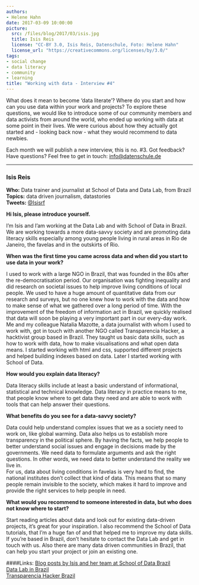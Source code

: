 ```yaml
---
authors: 
- Helene Hahn
date: 2017-03-09 10:00:00
picture:
  src: /files/blog/2017/03/isis.jpg
  title: Isis Reis
  license: "CC-BY 3.0, Isis Reis, Datenschule, Foto: Helene Hahn"
  license_url: "https://creativecommons.org/licenses/by/3.0/"
tags:
- social change
- data literacy
- community
- learning
title: "Working with data - Interview #4"
--- 
```

What does it mean to become ‘data literate’? Where do you start and how can you use data within your work and projects? To explore these questions, we would like to introduce some of our community members and data activists from around the world, who ended up working with data at some point in their lives. We were curious about how they actually got started and - looking back now - what they would recommend to data newbies. 

Each month we will publish a new interview, this is no. #3. Got feedback? Have questions? Feel free to get in touch: [info@datenschule.de](info@datenschule.de)

---

### Isis Reis
**Who:** Data trainer and journalist at School of Data and Data Lab, from Brazil
 <br/>
**Topics:** data driven journalism, datastories <br/>
**Tweets:** [@Isisrf](http://twitter.com/Isisrf)

**Hi Isis, please introduce yourself.**

I’m Isis and I’am working at the Data Lab and with School of Data in Brazil. We are working towards a more data-savvy society and are promoting data literacy skills especially among young people living in rural areas in Rio de Janeiro, the favelas and in the outskirts of Rio. 

**When was the first time you came across data and when did you start to use data in your work?**

I used to work with a large NGO in Brazil, that was founded in the 80s after the re-democratisation period. Our organisation was fighting inequality and did research on societal issues to help improve living conditions of local people. We used to have a huge amount of quantitative data from our research and surveys, but no one knew how to work with the data and how to make sense of what we gathered over a long period of time. With the improvement of the freedom of information act in Brazil, we quickly realised that data will soon be playing a very important part in our every-day work. 
<br/>
Me and my colleague Natalia Mazotte, a data journalist with whom I used to work with, got in touch with another NGO called Transparencia Hacker, a hacktivist group based in Brazil. They taught us basic data skills, such as how to work with data, how to make visualisations and what open data means. I started working with html and css, supported different projects and helped building indexes based on data. Later I started working with School of Data. 


**How would you explain data literacy?**

Data literacy skills include at least a basic understand of informational, statistical and technical knowledge. Data literacy in practice means to me, that people know where to get data they need and are able to work with tools that can help answer their questions.

**What benefits do you see for a data-savvy society?** 

Data could help understand complex issues that we as a society need to work on, like global warming. Data also helps us to establish more transparency in the political sphere. By having the facts, we help people to better understand social issues and engage in decisions made by the governments. We need data to formulate arguments and ask the right questions. In other words, we need data to better understand the reality we live in. 
</br>
For us, data about living conditions in favelas is very hard to find, the national institutes don’t collect that kind of data. This means that so many people remain invisible to the society, which makes it hard to improve and provide the right services to help people in need. 

**What would you recommend to someone interested in data, but who does not know where to start?**

Start reading articles about data and look out for existing data-driven projects, it’s great for your inspiration. I also recommend the School of Data tutorials, that I’m a huge fan of and that helped me to improve my data skills. If you’re based in Brazil, don’t hesitate to contact the Data Lab and get in touch with us. Also there are many data driven communities in Brazil, that can help you start your project or join an existing one.

####Links:
[Blog posts by Isis and her team at School of Data Brazil](https://escoladedados.org/tag/curso/)</br>
[Data Lab in Brazil](datalabe.org/)</br>
[Transparencia Hacker Brazil](https://br.okfn.org/tag/transparencia-hacker/)
